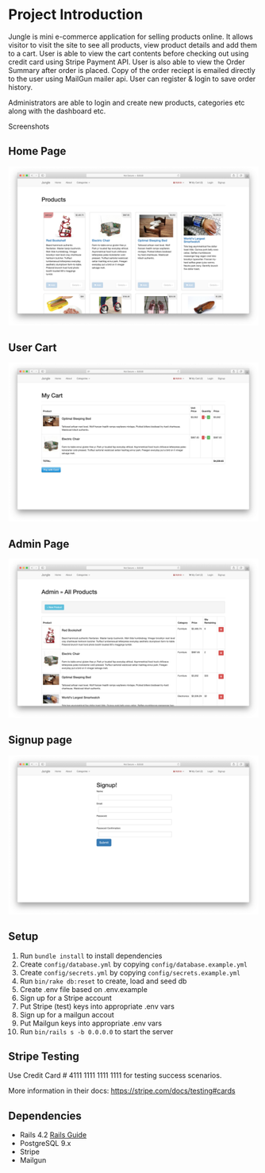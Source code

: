 # Project Introduction

Jungle is mini e-commerce application for selling products online. It allows visitor to visit the site to see all products, view product details and add them to a cart. User is able to view the cart contents before checking out using credit card using Stripe Payment API. User is also able to view the Order Summary after order is placed. Copy of the order reciept is emailed directly to the user using MailGun mailer api. User can register & login to save order history.

Administrators are able to login and create new products, categories etc along with the dashboard etc.

Screenshots

## Home Page

![Home Page](https://raw.githubusercontent.com/letsandeepio/jungle-rails/master/screenshots/homepage.png)

## User Cart

![User Cart](https://raw.githubusercontent.com/letsandeepio/jungle-rails/master/screenshots/cart.png)

## Admin Page

![Admin Page](https://raw.githubusercontent.com/letsandeepio/jungle-rails/master/screenshots/admin-product.png)

## Signup page

![Signup page](https://raw.githubusercontent.com/letsandeepio/jungle-rails/master/screenshots/signup-page.png)

## Setup

1. Run `bundle install` to install dependencies
2. Create `config/database.yml` by copying `config/database.example.yml`
3. Create `config/secrets.yml` by copying `config/secrets.example.yml`
4. Run `bin/rake db:reset` to create, load and seed db
5. Create .env file based on .env.example
6. Sign up for a Stripe account
7. Put Stripe (test) keys into appropriate .env vars
8. Sign up for a mailgun accout
9. Put Mailgun keys into appropriate .env vars
10. Run `bin/rails s -b 0.0.0.0` to start the server

## Stripe Testing

Use Credit Card # 4111 1111 1111 1111 for testing success scenarios.

More information in their docs: <https://stripe.com/docs/testing#cards>

## Dependencies

- Rails 4.2 [Rails Guide](http://guides.rubyonrails.org/v4.2/)
- PostgreSQL 9.x
- Stripe
- Mailgun
